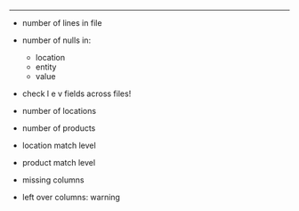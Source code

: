 ---

- number of lines in file

- number of nulls in:
    - location
    - entity
    - value
- check l e v fields across files!

- number of locations
- number of products

- location match level
- product match level

- missing columns
- left over columns: warning
